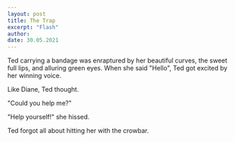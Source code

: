 ```yaml
---
layout: post
title: The Trap
excerpt: "Flash"
author:
date: 30.05.2021
---
```


Ted carrying a bandage was enraptured by her beautiful curves, the sweet full lips, and alluring green eyes. When she said "Hello", Ted got excited by her winning voice. 

Like Diane, Ted thought.

"Could you help me?"

"Help yourself!" she hissed. 

Ted forgot all about hitting her with the crowbar.
